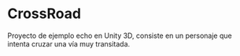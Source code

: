 # CrossRoad
Proyecto de ejemplo echo en Unity 3D, consiste en un personaje que intenta cruzar una vía muy transitada.
